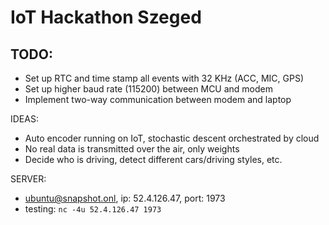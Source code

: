 IoT Hackathon Szeged
====================

TODO:
-----
- Set up RTC and time stamp all events with 32 KHz (ACC, MIC, GPS)
- Set up higher baud rate (115200) between MCU and modem
- Implement two-way communication between modem and laptop

IDEAS:
- Auto encoder running on IoT, stochastic descent orchestrated by cloud
- No real data is transmitted over the air, only weights
- Decide who is driving, detect different cars/driving styles, etc.

SERVER:
- ubuntu@snapshot.onl, ip: 52.4.126.47, port: 1973
- testing: `nc -4u 52.4.126.47 1973`
